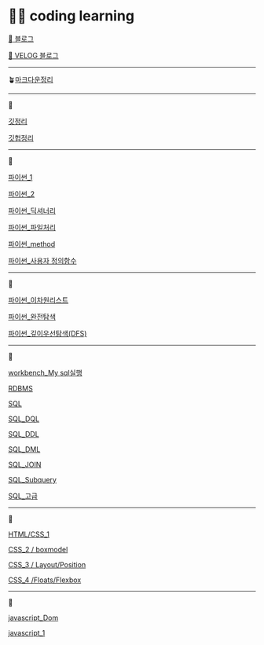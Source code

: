 # 🙋‍♀️ coding learning

[🌊 블로그](https://jins-coadinglearn.tistory.com/)

[🫧 VELOG 블로그](https://velog.io/@badajinsee)

---

🪴[마크다운정리](https://github.com/badajinsee/TIL/blob/main/coading%20learning/markdown.md)

---

👒

[깃정리](https://github.com/badajinsee/TIL/blob/main/coading%20learning/Git/git.md)

[깃헙정리](https://github.com/badajinsee/TIL/blob/main/coading%20learning/Git/github.md)

---

👒

[파이썬\_1](https://github.com/badajinsee/TIL/blob/main/coading%20learning/%ED%8C%8C%EC%9D%B4%EC%8D%AC_%EA%B8%B0%EB%B3%B8/python.md)

[파이썬\_2](<https://github.com/badajinsee/TIL/blob/main/coading%20learning/%ED%8C%8C%EC%9D%B4%EC%8D%AC_%EA%B8%B0%EB%B3%B8/python(2).md>)

[파이썬\_딕셔너리](https://github.com/badajinsee/TIL/blob/main/coading%20learning/%ED%8C%8C%EC%9D%B4%EC%8D%AC_%EA%B8%B0%EB%B3%B8/Dictionary.md)

[파이썬\_파일처리](https://github.com/badajinsee/TIL/blob/main/coading%20learning/%ED%8C%8C%EC%9D%B4%EC%8D%AC_%EA%B8%B0%EB%B3%B8/file.md)

[파이썬\_method](https://github.com/badajinsee/TIL/blob/main/coading%20learning/%ED%8C%8C%EC%9D%B4%EC%8D%AC_%EA%B8%B0%EB%B3%B8/method.md)

[파이썬\_사용자 정의함수](https://github.com/badajinsee/TIL/blob/main/coading%20learning/%ED%8C%8C%EC%9D%B4%EC%8D%AC_%EA%B8%B0%EB%B3%B8/%20define%20function.md)

---

👒

[파이썬\_이차원리스트](https://github.com/badajinsee/TIL/blob/main/coading%20learning/%ED%8C%8C%EC%9D%B4%EC%8D%AC_%EC%95%8C%EA%B3%A0%EB%A6%AC%EC%A6%98/2list.md)

[파이썬\_완전탐색](https://github.com/badajinsee/TIL/blob/main/coading%20learning/%ED%8C%8C%EC%9D%B4%EC%8D%AC_%EC%95%8C%EA%B3%A0%EB%A6%AC%EC%A6%98/echaustive%20search.md)

[파이썬\_깊이우선탐색(DFS)](https://github.com/badajinsee/TIL/blob/main/coading%20learning/%ED%8C%8C%EC%9D%B4%EC%8D%AC_%EC%95%8C%EA%B3%A0%EB%A6%AC%EC%A6%98/DFS.md)

---

👒

[workbench_My sql실행](https://github.com/badajinsee/TIL/blob/main/coading%20learning/Data_base/workbench.md)

[RDBMS](https://github.com/badajinsee/TIL/blob/main/coading%20learning/Data_base/SQL0.md)

[SQL](https://github.com/badajinsee/TIL/blob/main/coading%20learning/Data_base/SQL1.md)

[SQL_DQL](https://github.com/badajinsee/TIL/blob/main/coading%20learning/Data_base/DQL_2.md)

[SQL_DDL](https://github.com/badajinsee/TIL/blob/main/coading%20learning/Data_base/DDL5.md)

[SQL_DML](https://github.com/badajinsee/TIL/blob/main/coading%20learning/Data_base/DML6.md)

[SQL_JOIN](https://github.com/badajinsee/TIL/blob/main/coading%20learning/Data_base/JOIN7.md)

[SQL_Subquery](https://github.com/badajinsee/TIL/blob/main/coading%20learning/Data_base/Subquery8.md)

[SQL\_고급](https://github.com/badajinsee/TIL/blob/main/coading%20learning/Data_base/advanced9.md)

---

👒

[HTML/CSS_1](https://github.com/badajinsee/TIL/blob/main/coading%20learning/WEB_/01.md)

[CSS_2 / boxmodel](https://github.com/badajinsee/TIL/blob/main/coading%20learning/WEB_/02.md)

[CSS_3 / Layout/Position](https://github.com/badajinsee/TIL/blob/main/coading%20learning/WEB_/03.md)

[CSS_4 /Floats/Flexbox](https://github.com/badajinsee/TIL/blob/main/coading%20learning/WEB_/04.md)

---

👒

[javascript_Dom](https://github.com/badajinsee/TIL/blob/main/coading%20learning/WEB_/05.md)

[javascript_1](https://github.com/badajinsee/TIL/blob/main/coading%20learning/WEB_/06.md)
